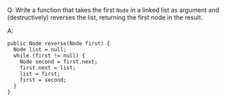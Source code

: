 Q: Write a function that takes the first `Node` in a linked list as argument
and (destructively) reverses the list, returning the first node in the result.


A:

```
public Node reverse(Node first) {
  Node list = null;
  while (first != null) {
    Node second = first.next;
    first.next = list;
    list = first;
    first = second;
  }
}
```
